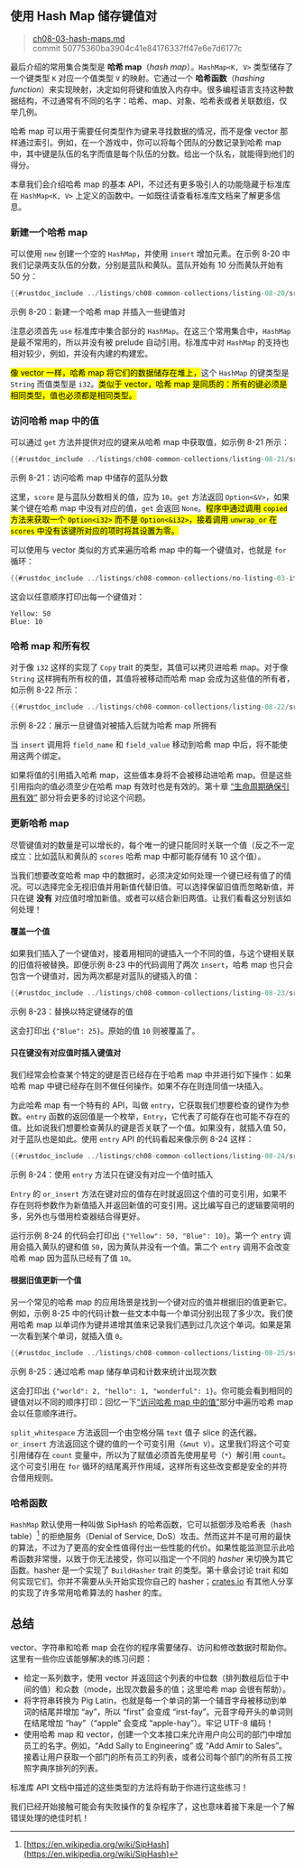 ## 使用 Hash Map 储存键值对

> [ch08-03-hash-maps.md](https://github.com/rust-lang/book/blob/main/src/ch08-03-hash-maps.md)
> <br>
> commit 50775360ba3904c41e84176337ff47e6e7d6177c

最后介绍的常用集合类型是 **哈希 map**（*hash map*）。`HashMap<K, V>` 类型储存了一个键类型 `K` 对应一个值类型 `V` 的映射。它通过一个 **哈希函数**（*hashing function*）来实现映射，决定如何将键和值放入内存中。很多编程语言支持这种数据结构，不过通常有不同的名字：哈希、map、对象、哈希表或者关联数组，仅举几例。

哈希 map 可以用于需要任何类型作为键来寻找数据的情况，而不是像 vector 那样通过索引。例如，在一个游戏中，你可以将每个团队的分数记录到哈希 map 中，其中键是队伍的名字而值是每个队伍的分数。给出一个队名，就能得到他们的得分。

本章我们会介绍哈希 map 的基本 API，不过还有更多吸引人的功能隐藏于标准库在 `HashMap<K, V>` 上定义的函数中。一如既往请查看标准库文档来了解更多信息。

### 新建一个哈希 map

可以使用 `new` 创建一个空的 `HashMap`，并使用 `insert` 增加元素。在示例 8-20 中我们记录两支队伍的分数，分别是蓝队和黄队。蓝队开始有 10 分而黄队开始有 50 分：

```rust
{{#rustdoc_include ../listings/ch08-common-collections/listing-08-20/src/main.rs:here}}
```

<span class="caption">示例 8-20：新建一个哈希 map 并插入一些键值对</span>

注意必须首先 `use` 标准库中集合部分的 `HashMap`。在这三个常用集合中，`HashMap` 是最不常用的，所以并没有被 prelude 自动引用。标准库中对 `HashMap` 的支持也相对较少，例如，并没有内建的构建宏。

<mark>像 vector 一样，哈希 map 将它们的数据储存在堆上，</mark>这个 `HashMap` 的键类型是 `String` 而值类型是 `i32`。<mark>类似于 vector，哈希 map 是同质的：所有的键必须是相同类型，值也必须都是相同类型。</mark>

### 访问哈希 map 中的值

可以通过 `get` 方法并提供对应的键来从哈希 map 中获取值，如示例 8-21 所示：

```rust
{{#rustdoc_include ../listings/ch08-common-collections/listing-08-21/src/main.rs:here}}
```

<span class="caption">示例 8-21：访问哈希 map 中储存的蓝队分数</span>

这里，`score` 是与蓝队分数相关的值，应为 `10`。`get` 方法返回 `Option<&V>`，如果某个键在哈希 map 中没有对应的值，`get` 会返回 `None`。<mark>程序中通过调用 `copied` 方法来获取一个 `Option<i32>` 而不是 `Option<&i32>`，接着调用 `unwrap_or` 在  `scores` 中没有该键所对应的项时将其设置为零。</mark>

可以使用与 vector 类似的方式来遍历哈希 map 中的每一个键值对，也就是 `for` 循环：

```rust
{{#rustdoc_include ../listings/ch08-common-collections/no-listing-03-iterate-over-hashmap/src/main.rs:here}}
```

这会以任意顺序打印出每一个键值对：

```text
Yellow: 50
Blue: 10
```

### 哈希 map 和所有权

对于像 `i32` 这样的实现了 `Copy` trait 的类型，其值可以拷贝进哈希 map。对于像 `String` 这样拥有所有权的值，其值将被移动而哈希 map 会成为这些值的所有者，如示例 8-22 所示：

```rust
{{#rustdoc_include ../listings/ch08-common-collections/listing-08-22/src/main.rs:here}}
```

<span class="caption">示例 8-22：展示一旦键值对被插入后就为哈希 map 所拥有</span>

当 `insert` 调用将 `field_name` 和 `field_value` 移动到哈希 map 中后，将不能使用这两个绑定。

如果将值的引用插入哈希 map，这些值本身将不会被移动进哈希 map。但是这些引用指向的值必须至少在哈希 map 有效时也是有效的。第十章 [“生命周期确保引用有效”][validating-references-with-lifetimes] 部分将会更多的讨论这个问题。

### 更新哈希 map

尽管键值对的数量是可以增长的，每个唯一的键只能同时关联一个值（反之不一定成立：比如蓝队和黄队的 `scores` 哈希 map 中都可能存储有 10 这个值）。

当我们想要改变哈希 map 中的数据时，必须决定如何处理一个键已经有值了的情况。可以选择完全无视旧值并用新值代替旧值。可以选择保留旧值而忽略新值，并只在键 **没有** 对应值时增加新值。或者可以结合新旧两值。让我们看看这分别该如何处理！

#### 覆盖一个值

如果我们插入了一个键值对，接着用相同的键插入一个不同的值，与这个键相关联的旧值将被替换。即便示例 8-23 中的代码调用了两次 `insert`，哈希 map 也只会包含一个键值对，因为两次都是对蓝队的键插入的值：

```rust
{{#rustdoc_include ../listings/ch08-common-collections/listing-08-23/src/main.rs:here}}
```

<span class="caption">示例 8-23：替换以特定键储存的值</span>

这会打印出 `{"Blue": 25}`。原始的值 `10` 则被覆盖了。

#### 只在键没有对应值时插入键值对

我们经常会检查某个特定的键是否已经存在于哈希 map 中并进行如下操作：如果哈希 map 中键已经存在则不做任何操作。如果不存在则连同值一块插入。

为此哈希 map 有一个特有的 API，叫做 `entry`，它获取我们想要检查的键作为参数。`entry` 函数的返回值是一个枚举，`Entry`，它代表了可能存在也可能不存在的值。比如说我们想要检查黄队的键是否关联了一个值。如果没有，就插入值 50，对于蓝队也是如此。使用 `entry` API 的代码看起来像示例 8-24 这样：

```rust
{{#rustdoc_include ../listings/ch08-common-collections/listing-08-24/src/main.rs:here}}
```

<span class="caption">示例 8-24：使用 `entry` 方法只在键没有对应一个值时插入</span>

`Entry` 的 `or_insert` 方法在键对应的值存在时就返回这个值的可变引用，如果不存在则将参数作为新值插入并返回新值的可变引用。这比编写自己的逻辑要简明的多，另外也与借用检查器结合得更好。

运行示例 8-24 的代码会打印出 `{"Yellow": 50, "Blue": 10}`。第一个 `entry` 调用会插入黄队的键和值 `50`，因为黄队并没有一个值。第二个 `entry` 调用不会改变哈希 map 因为蓝队已经有了值 `10`。

#### 根据旧值更新一个值

另一个常见的哈希 map 的应用场景是找到一个键对应的值并根据旧的值更新它。例如，示例 8-25 中的代码计数一些文本中每一个单词分别出现了多少次。我们使用哈希 map 以单词作为键并递增其值来记录我们遇到过几次这个单词。如果是第一次看到某个单词，就插入值 `0`。

```rust
{{#rustdoc_include ../listings/ch08-common-collections/listing-08-25/src/main.rs:here}}
```

<span class="caption">示例 8-25：通过哈希 map 储存单词和计数来统计出现次数</span>

这会打印出 `{"world": 2, "hello": 1, "wonderful": 1}`。你可能会看到相同的键值对以不同的顺序打印：回忆一下[“访问哈希 map 中的值”][access]部分中遍历哈希 map 会以任意顺序进行。

`split_whitespace` 方法返回一个由空格分隔 `text` 值子 slice 的迭代器。`or_insert` 方法返回这个键的值的一个可变引用（`&mut V`）。这里我们将这个可变引用储存在 `count` 变量中，所以为了赋值必须首先使用星号（`*`）解引用 `count`。这个可变引用在 `for` 循环的结尾离开作用域，这样所有这些改变都是安全的并符合借用规则。

### 哈希函数

`HashMap` 默认使用一种叫做 SipHash 的哈希函数，它可以抵御涉及哈希表（hash table）[^siphash] 的拒绝服务（Denial of Service, DoS）攻击。然而这并不是可用的最快的算法，不过为了更高的安全性值得付出一些性能的代价。如果性能监测显示此哈希函数非常慢，以致于你无法接受，你可以指定一个不同的 *hasher* 来切换为其它函数。hasher 是一个实现了 `BuildHasher` trait 的类型。第十章会讨论 trait 和如何实现它们。你并不需要从头开始实现你自己的 hasher；[crates.io](https://crates.io) 有其他人分享的实现了许多常用哈希算法的 hasher 的库。

[^siphash]: [https://en.wikipedia.org/wiki/SipHash](https://en.wikipedia.org/wiki/SipHash)

## 总结

vector、字符串和哈希 map 会在你的程序需要储存、访问和修改数据时帮助你。这里有一些你应该能够解决的练习问题：

* 给定一系列数字，使用 vector 并返回这个列表的中位数（排列数组后位于中间的值）和众数（mode，出现次数最多的值；这里哈希 map 会很有帮助）。
* 将字符串转换为 Pig Latin，也就是每一个单词的第一个辅音字母被移动到单词的结尾并增加 “ay”，所以 “first” 会变成 “irst-fay”。元音字母开头的单词则在结尾增加 “hay”（“apple” 会变成 “apple-hay”）。牢记 UTF-8 编码！
* 使用哈希 map 和 vector，创建一个文本接口来允许用户向公司的部门中增加员工的名字。例如，“Add Sally to Engineering” 或 “Add Amir to Sales”。接着让用户获取一个部门的所有员工的列表，或者公司每个部门的所有员工按照字典序排列的列表。

标准库 API 文档中描述的这些类型的方法将有助于你进行这些练习！

我们已经开始接触可能会有失败操作的复杂程序了，这也意味着接下来是一个了解错误处理的绝佳时机！

[iterators]: ch13-02-iterators.html
[validating-references-with-lifetimes]:
ch10-03-lifetime-syntax.html#生命周期确保引用有效
[access]: #访问哈希-map-中的值
